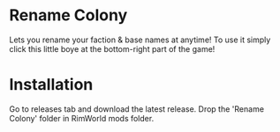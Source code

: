 # Rename Colony

Lets you rename your faction & base names at anytime! To use it simply click this little boye at the bottom-right part of the game!


# Installation
Go to releases tab and download the latest release. Drop the 'Rename Colony' folder in RimWorld mods folder.

